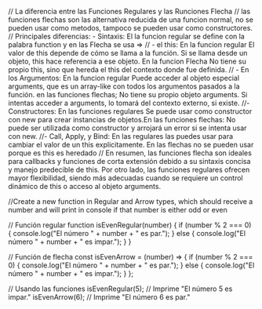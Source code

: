 // La diferencia entre las Funciones Regulares y las Runciones Flecha
// las funciones flechas son las alternativa reducida de una funcion normal, no se pueden usar como metodos, tampoco se pueden usar como constructores.
// Principales diferencias: - Sintaxis: El la funcion regular se define con la palabra function y en las Flecha se usa =>
// - el this: En la funcion regular El valor de this depende de cómo se llama a la función. Si se llama desde un objeto, this hace referencia a ese objeto. En la funcion Flecha No tiene su propio this, sino que hereda el this del contexto donde fue definida.
// - En los Argumentos: En la funcion regular Puede acceder al objeto especial arguments, que es un array-like con todos los argumentos pasados a la función. en las funciones flechas; No tiene su propio objeto arguments. Si intentas acceder a arguments, lo tomará del contexto externo, si existe.
//- Constructores: En las funciones regulares Se puede usar como constructor con new para crear instancias de objetos.En las funciones flechas: No puede ser utilizada como constructor y arrojará un error si se intenta usar con new.
//- Call, Apply, y Bind: En las regulares las puedes usar para cambiar el valor de un this explicitamente. En las flechas no se pueden usar porque es this es heredado
// En resumen, las funciones flecha son ideales para callbacks y funciones de corta extensión debido a su sintaxis concisa y manejo predecible de this. Por otro lado, las funciones regulares ofrecen mayor flexibilidad, siendo más adecuadas cuando se requiere un control dinámico de this o acceso al objeto arguments.

//Create a new function in Regular and Arrow types, which should receive a number and will print in console if that number is either odd or even

// Función regular
function isEvenRegular(number) {
  if (number % 2 === 0) {
    console.log("El número " + number + " es par.");
  } else {
    console.log("El número " + number + " es impar.");
  }
}

// Función de flecha
const isEvenArrow = (number) => {
  if (number % 2 === 0) {
    console.log("El número " + number + " es par.");
  } else {
    console.log("El número " + number + " es impar.");
  }
};

// Usando las funciones
isEvenRegular(5); // Imprime "El número 5 es impar."
isEvenArrow(6); // Imprime "El número 6 es par."

